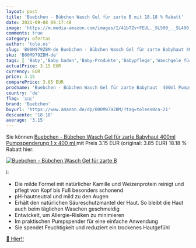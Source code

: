```yaml
---
layout: post
title: 'Buebchen - Bübchen Wasch Gel für zarte B mit 18.18 % Rabatt'
date: 2021-09-08 09:17:48
image: 'https://m.media-amazon.com/images/I/41bTZv+FEUL._SL500_._SL400_.jpg'
comments: true
category: ofertas
author: 'tole.es'
slug: 'B00M979ZBM-de Buebchen - Bübchen Wasch Gel für zarte Babyhaut 400ml...'
sku: 'B00M979ZBM-de'
tags: [ 'Baby','Baby baden','Baby-Produkte','Babypflege','Waschgele für Babys','buebchen', ]
actualPrice: 3.15 EUR
currency: EUR
price: 3.15
comparePrice: 3.85 EUR
prodname: 'Buebchen - Bübchen Wasch Gel für zarte Babyhaut  400ml Pumpspenderung  1 x 400 ml '
country: 'de'
flag: '🇩🇪'
brand: 'Buebchen'
buyurl: 'https://www.amazon.de/dp/B00M979ZBM/?tag=tolees0ca-21'
descuento: '18.18'
average: '3.15'
---
```


Sie können [Buebchen - Bübchen Wasch Gel für zarte Babyhaut  400ml Pumpspenderung  1 x 400 ml ](https://www.amazon.de/dp/B00M979ZBM/?tag=tolees0ca-21) mit Preis 3.15 EUR (original: 3.85 EUR) 18.18 % Rabatt hier:

[![Buebchen - Bübchen Wasch Gel für zarte B](https://m.media-amazon.com/images/I/41bTZv+FEUL._SL500_._SL400_.jpg)](https://www.amazon.de/dp/B00M979ZBM/?tag=tolees0ca-21)

ℹ️:

- Die milde Formel mit natürlicher Kamille und Weizenprotein reinigt und pflegt von Kopf bis Fuß besonders schonend
- pH-hautneutral und mild zu den Augen
- Erhält den natürlichen Säureschutzmantel der Haut. So bleibt die Haut auch beim täglichen Waschen geschmeidig
- Entwickelt, um Allergie-Risiken zu minimieren
- Im praktischen Pumpspender für eine einfache Anwendung
- Sie spendet Feuchtigkeit und reduziert ein trockenes Hautgefühl

[🛒 Hier!!](https://www.amazon.de/dp/B00M979ZBM/?tag=tolees0ca-21)
